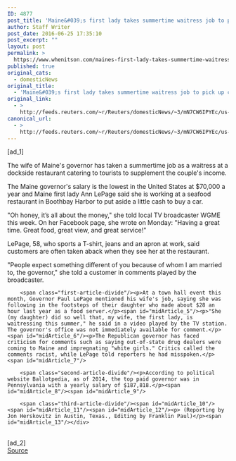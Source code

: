 ```yaml
---
ID: 4877
post_title: 'Maine&#039;s first lady takes summertime waitress job to pick up cash'
author: Staff Writer
post_date: 2016-06-25 17:35:10
post_excerpt: ""
layout: post
permalink: >
  https://www.whenitson.com/maines-first-lady-takes-summertime-waitress-job-to-pick-up-cash/
published: true
original_cats:
  - domesticNews
original_title:
  - 'Maine&#039;s first lady takes summertime waitress job to pick up cash'
original_link:
  - >
    http://feeds.reuters.com/~r/Reuters/domesticNews/~3/mN7CW6IPYEc/us-maine-governor-idUSKCN0ZB0QS
canonical_url:
  - >
    http://feeds.reuters.com/~r/Reuters/domesticNews/~3/mN7CW6IPYEc/us-maine-governor-idUSKCN0ZB0QS
---
```

 [ad_1]
<br><div id="articleText">
<span id="midArticle_start"/>

<span class="focusParagraph" readability="3"><p><span class="articleLocatio&lt;/span&gt;n">The wife of Maine's governor has taken a summertime job as a waitress at a dockside restaurant catering to tourists to supplement the couple's income.</span></p></span><span id="midArticle_0"/><p>The Maine governor's salary is the lowest in the United States at $70,000 a year and Maine first lady Ann LePage said she is working at a seafood restaurant in Boothbay Harbor to put aside a little cash to buy a car.</p><span id="midArticle_1"/><p>"Oh honey, it’s all about the money," she told local TV broadcaster WGME this week. On her Facebook page, she wrote on Monday: "Having a great time. Great food, great view, and great service!"</p><span id="midArticle_2"/><p>LePage, 58, who sports a T-shirt, jeans and an apron at work, said customers are often taken aback when they see her at the restaurant.</p><span id="midArticle_3"/><p>"People expect something different of you because of whom I am married to, the governor," she told a customer in comments played by the broadcaster.</p><span id="midArticle_4"/>
        
        <span class="first-article-divide"/><p>At a town hall event this month, Governor Paul LePage mentioned his wife's job, saying she was following in the footsteps of their daughter who made about $28 an hour last year as a food server.</p><span id="midArticle_5"/><p>"She (my daughter) did so well that, my wife, the first lady, is waitressing this summer," he said in a video played by the TV station. The governor's office was not immediately available for comment.</p><span id="midArticle_6"/><p>The Republican governor has faced criticism for comments such as saying out-of-state drug dealers were coming to Maine and impregnating "white girls." Critics called the comments racist, while LePage told reporters he had misspoken.</p><span id="midArticle_7"/>
        
        <span class="second-article-divide"/><p>According to political website Ballotpedia, as of 2014, the top paid governor was in Pennsylvania with a yearly salary of $187,818.</p><span id="midArticle_8"/><span id="midArticle_9"/>
        
        <span class="third-article-divide"/><span id="midArticle_10"/><span id="midArticle_11"/><span id="midArticle_12"/><p> (Reporting by Jon Herskovitz in Austin, Texas., Editing by Franklin Paul)</p><span id="midArticle_13"/></div>
<br>[ad_2]
<br><a href="http://feeds.reuters.com/~r/Reuters/domesticNews/~3/mN7CW6IPYEc/us-maine-governor-idUSKCN0ZB0QS">Source </a>